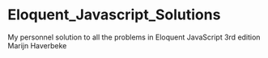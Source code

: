 # Eloquent_Javascript_Solutions
My personnel solution to all the problems in Eloquent JavaScript 3rd edition Marijn Haverbeke
